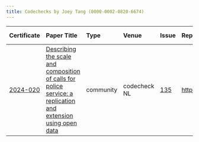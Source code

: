 ```yaml
---
title: Codechecks by Joey Tang (0000-0002-0820-6674)
---
```



|Certificate |Paper Title                                                                                                    |Type      |Venue        |Issue |Report                                  |Check date |
|:-------|:---------------------------------------------|:------------------|:------------------|:---|:--------------------------|:------------------|
|[2024-020](https://codecheck.org.uk/register/certs/2024-020/)|[Describing the scale and composition of calls for police service: a replication and extension using open data ](https://doi.org/10.1080/15614263.2022.2102494)|community |codecheck NL |[135](https://github.com/codecheckers/register/issues/135)|https://doi.org/10.5281/zenodo.14278912 |2024-11-28 |
